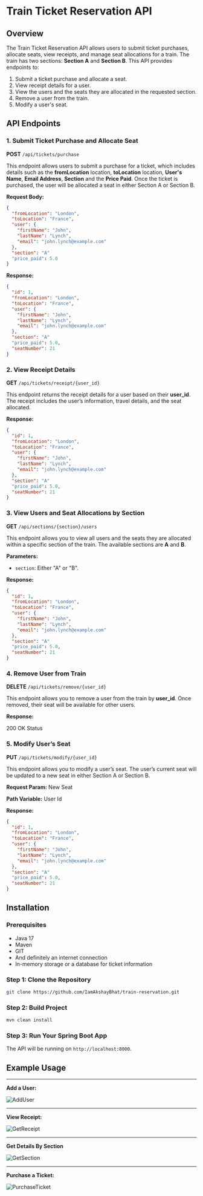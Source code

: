 # Train Ticket Reservation API

## Overview

The Train Ticket Reservation API allows users to submit ticket purchases, allocate seats, view receipts, and manage seat allocations for a train. The train has two sections: **Section A** and **Section B**. This API provides endpoints to:

1. Submit a ticket purchase and allocate a seat.
2. View receipt details for a user.
3. View the users and the seats they are allocated in the requested section.
4. Remove a user from the train.
5. Modify a user's seat.

## API Endpoints

### 1. Submit Ticket Purchase and Allocate Seat

**POST** `/api/tickets/purchase`

This endpoint allows users to submit a purchase for a ticket, which includes details such as the **fromLocation** location, **toLocation** location, **User's Name**, **Email Address**, **Section** and the **Price Paid**. Once the ticket is purchased, the user will be allocated a seat in either Section A or Section B.

**Request Body:**

```json
{
  "fromLocation": "London",
  "toLocation": "France",
  "user": {
    "firstName": "John",
    "lastName": "Lynch",
    "email": "john.lynch@example.com"
  },
  "section": "A"
  "price_paid": 5.0
}
```

**Response:**

```json
{
  "id": 1,
  "fromLocation": "London",
  "toLocation": "France",
  "user": {
    "firstName": "John",
    "lastName": "Lynch",
    "email": "john.lynch@example.com"
  },
  "section": "A"
  "price_paid": 5.0,
  "seatNumber": 21
}
```

### 2. View Receipt Details

**GET** `/api/tickets/receipt/{user_id}`

This endpoint returns the receipt details for a user based on their **user_id**. The receipt includes the user’s information, travel details, and the seat allocated.

**Response:**

```json
{
  "id": 1,
  "fromLocation": "London",
  "toLocation": "France",
  "user": {
    "firstName": "John",
    "lastName": "Lynch",
    "email": "john.lynch@example.com"
  },
  "section": "A"
  "price_paid": 5.0,
  "seatNumber": 21
}
```

### 3. View Users and Seat Allocations by Section

**GET** `/api/sections/{section}/users`

This endpoint allows you to view all users and the seats they are allocated within a specific section of the train. The available sections are **A** and **B**.

**Parameters:**

- `section`: Either "A" or "B".

**Response:**

```json
{
  "id": 1,
  "fromLocation": "London",
  "toLocation": "France",
  "user": {
    "firstName": "John",
    "lastName": "Lynch",
    "email": "john.lynch@example.com"
  },
  "section": "A"
  "price_paid": 5.0,
  "seatNumber": 21
}
```

### 4. Remove User from Train

**DELETE** `/api/tickets/remove/{user_id}`

This endpoint allows you to remove a user from the train by **user_id**. Once removed, their seat will be available for other users.

**Response:**

200 OK Status

### 5. Modify User’s Seat

**PUT** `/api/tickets/modify/{user_id}`

This endpoint allows you to modify a user’s seat. The user’s current seat will be updated to a new seat in either Section A or Section B.

**Request Param:** New Seat

**Path Variable:** User Id

**Response:**

```json
{
  "id": 1,
  "fromLocation": "London",
  "toLocation": "France",
  "user": {
    "firstName": "John",
    "lastName": "Lynch",
    "email": "john.lynch@example.com"
  },
  "section": "A"
  "price_paid": 5.0,
  "seatNumber": 21
}
```

## Installation

### Prerequisites

- Java 17
- Maven
- GIT
- And definitely an internet connection
- In-memory storage or a database for ticket information

### Step 1: Clone the Repository

```bash
git clone https://github.com/IamAkshayBhat/train-reservation.git
```

### Step 2: Build Project

```bash
mvn clean install 
```

### Step 3: Run Your Spring Boot App


The API will be running on `http://localhost:8000`.

## Example Usage

---

**Add a User:**

![AddUser](https://github.com/user-attachments/assets/908711dd-7eb0-4e02-b318-3579ac945eb5)



---

**View Receipt:**

![GetReceipt](https://github.com/user-attachments/assets/a16b2f54-b1fc-4d8b-ba16-b63ee5395c8d)



---

**Get Details By Section**

![GetSection](https://github.com/user-attachments/assets/7297dc36-4755-4fe6-a56a-5d9c4e6dd653)




---

**Purchase a Ticket:**

![PurchaseTicket](https://github.com/user-attachments/assets/52430485-acb0-4129-a0f1-c95b74753f34)

